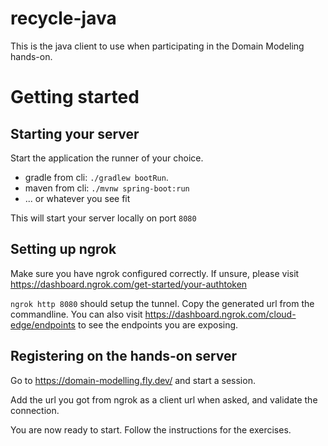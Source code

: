 # recycle-java
This is the java client to use when participating in the Domain Modeling hands-on.

# Getting started
## Starting your server
Start the application the runner of your choice.
- gradle from cli: `./gradlew bootRun`.
- maven from cli: `./mvnw spring-boot:run`
- ... or whatever you see fit

This will start your server locally on port `8080`

## Setting up ngrok
Make sure you have ngrok configured correctly. If unsure, please visit https://dashboard.ngrok.com/get-started/your-authtoken

`ngrok http 8080` should  setup the tunnel. Copy the generated url from the commandline.
You can also visit https://dashboard.ngrok.com/cloud-edge/endpoints to see the endpoints you are exposing.

## Registering on the hands-on server
Go to https://domain-modelling.fly.dev/ and start a session.

Add the url you got from ngrok as a client url when asked, and validate the connection.

You are now ready to start. Follow the instructions for the exercises.
